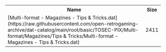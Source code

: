 <table>
<tr><th>Name</th><th>Size</th></tr>
<tr><td>
[Multi-format - Magazines - Tips & Tricks.dat](https://raw.githubusercontent.com/open-retrogaming-archive/dat-catalog/main/root/basic/TOSEC-PIX/Multi-format/Magazines/Tips & Tricks/Multi-format - Magazines - Tips & Tricks.dat)
</td><td>2411</td></tr>
</table>
